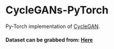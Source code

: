 # CycleGANs-PyTorch
Py-Torch implementation of [CycleGAN](https://arxiv.org/pdf/1703.10593.pdf).
#### Dataset can be grabbed from: [Here](https://www.kaggle.com/abhishekyana/young2old-dataset)
